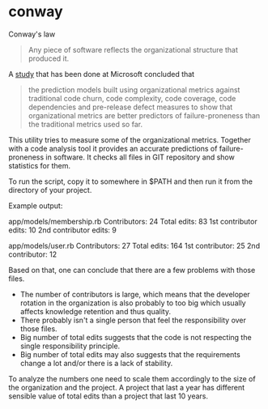 # conway

Conway's law
> Any piece of software reflects the organizational structure that produced it.

A [study](http://research.microsoft.com/apps/mobile/Publication.aspx?id=70535) that has been done at Microsoft concluded that
>the prediction models built using organizational metrics against traditional code churn, code complexity, code coverage, code dependencies and pre-release defect measures to show that organizational metrics are better predictors of failure-proneness than the traditional metrics used so far.

This utility tries to measure some of the organizational metrics. Together with a code analysis tool it provides an accurate predictions of failure-proneness in software.
It checks all files in GIT repository and show statistics for them.

To run the script, copy it to somewhere in $PATH and then run it from the directory of your project. 

Example output:

  app/models/membership.rb
  Contributors: 24
  Total edits: 83
  1st contributor edits: 10
  2nd contributor edits: 9

  app/models/user.rb
  Contributors: 27
  Total edits: 164
  1st contributor: 25
  2nd contributor: 12

Based on that, one can conclude that there are a few problems with those files.
* The number of contributors is large, which means that the developer rotation in the organization is also probably to too big which usually affects knowledge retention and thus quality.
* There probably isn't a single person that feel the responsibility over those files.
* Big number of total edits suggests that the code is not respecting the single responsibility principle.
* Big number of total edits may also suggests that the requirements change a lot and/or there is a lack of stability.

To analyze the numbers one need to scale them accordingly to the size of the organization and the project. A project that last a year has different sensible value of total edits than a project that last 10 years.

